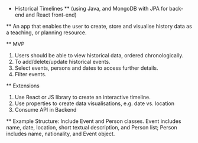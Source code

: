 * Historical Timelines
** (using Java, and MongoDB with JPA for back-end and React front-end)
 
** An app that enables the user to create, store and visualise history data as a teaching, or planning resource.

** MVP
1.    Users should be able to view historical data, ordered chronologically.
2.    To add/delete/update historical events.
3.    Select events, persons and dates to access further details.
4.    Filter events.

** Extensions
1.    Use React or JS library to create an interactive timeline.
2.    Use properties to create data visualisations, e.g. date vs. location
3.    Consume API in Backend

** Example Structure:
Include Event and Person classes.
Event includes name, date, location, short textual description, and Person list;
Person includes name, nationality, and Event object.